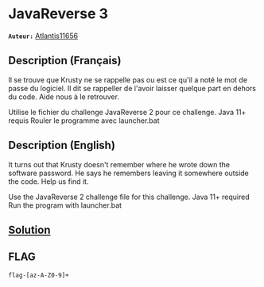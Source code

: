 # JavaReverse 3
**`Auteur:`** [Atlantis11656](https://github.com/MassinissaDjellouli)

## Description (Français)
Il se trouve que Krusty ne se rappelle pas ou est ce qu'il a noté le mot de passe du logiciel. Il dit se rappeller de l'avoir laisser quelque part en dehors du code. Aide nous à le retrouver.

Utilise le fichier du challenge JavaReverse 2 pour ce challenge.
Java 11+ requis
Rouler le programme avec launcher.bat
## Description (English)
It turns out that Krusty doesn't remember where he wrote down the software password. He says he remembers leaving it somewhere outside the code. Help us find it.

Use the JavaReverse 2 challenge file for this challenge.
Java 11+ required
Run the program with launcher.bat
## [Solution](./Solution/WRITEUP.MD)
## FLAG
`flag-[az-A-Z0-9]+`
